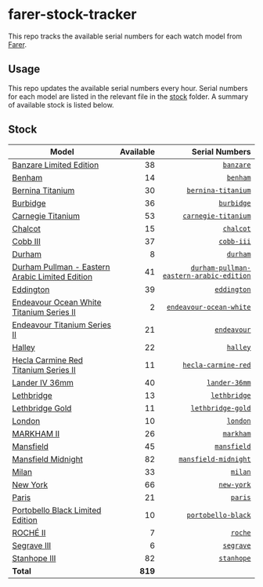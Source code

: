 # farer-stock-tracker

This repo tracks the available serial numbers for each watch model from [Farer](https://farer.com).

## Usage

This repo updates the available serial numbers every hour. Serial numbers for each model are listed in the relevant file in the [stock](./stock) folder. A summary of available stock is listed below.

## Stock

| Model | Available | Serial Numbers |
| ----- | --------: | -------------: |
| [Banzare Limited Edition](https://usd.farer.com/products/banzare) | 38 | [`banzare`](./stock/banzare) |
| [Benham](https://usd.farer.com/products/benham) | 14 | [`benham`](./stock/benham) |
| [Bernina Titanium](https://usd.farer.com/products/bernina-titanium) | 30 | [`bernina-titanium`](./stock/bernina-titanium) |
| [Burbidge](https://usd.farer.com/products/burbidge) | 36 | [`burbidge`](./stock/burbidge) |
| [Carnegie Titanium](https://usd.farer.com/products/carnegie-titanium) | 53 | [`carnegie-titanium`](./stock/carnegie-titanium) |
| [Chalcot](https://usd.farer.com/products/chalcot) | 15 | [`chalcot`](./stock/chalcot) |
| [Cobb III](https://usd.farer.com/products/cobb-iii) | 37 | [`cobb-iii`](./stock/cobb-iii) |
| [Durham](https://usd.farer.com/products/durham) | 8 | [`durham`](./stock/durham) |
| [Durham Pullman - Eastern Arabic Limited Edition](https://usd.farer.com/products/durham-pullman-eastern-arabic-edition) | 41 | [`durham-pullman-eastern-arabic-edition`](./stock/durham-pullman-eastern-arabic-edition) |
| [Eddington](https://usd.farer.com/products/eddington) | 39 | [`eddington`](./stock/eddington) |
| [Endeavour Ocean White Titanium Series II](https://usd.farer.com/products/endeavour-ocean-white) | 2 | [`endeavour-ocean-white`](./stock/endeavour-ocean-white) |
| [Endeavour Titanium Series II](https://usd.farer.com/products/endeavour) | 21 | [`endeavour`](./stock/endeavour) |
| [Halley](https://usd.farer.com/products/halley) | 22 | [`halley`](./stock/halley) |
| [Hecla Carmine Red Titanium Series II](https://usd.farer.com/products/hecla-carmine-red) | 11 | [`hecla-carmine-red`](./stock/hecla-carmine-red) |
| [Lander IV 36mm](https://usd.farer.com/products/lander-36mm) | 40 | [`lander-36mm`](./stock/lander-36mm) |
| [Lethbridge](https://usd.farer.com/products/lethbridge) | 13 | [`lethbridge`](./stock/lethbridge) |
| [Lethbridge Gold](https://usd.farer.com/products/lethbridge-gold) | 11 | [`lethbridge-gold`](./stock/lethbridge-gold) |
| [London](https://usd.farer.com/products/london) | 10 | [`london`](./stock/london) |
| [MARKHAM II](https://usd.farer.com/products/markham) | 26 | [`markham`](./stock/markham) |
| [Mansfield](https://usd.farer.com/products/mansfield) | 45 | [`mansfield`](./stock/mansfield) |
| [Mansfield Midnight](https://usd.farer.com/products/mansfield-midnight) | 82 | [`mansfield-midnight`](./stock/mansfield-midnight) |
| [Milan](https://usd.farer.com/products/milan) | 33 | [`milan`](./stock/milan) |
| [New York](https://usd.farer.com/products/new-york) | 66 | [`new-york`](./stock/new-york) |
| [Paris](https://usd.farer.com/products/paris) | 21 | [`paris`](./stock/paris) |
| [Portobello Black Limited Edition](https://usd.farer.com/products/portobello-black) | 10 | [`portobello-black`](./stock/portobello-black) |
| [ROCHÉ II](https://usd.farer.com/products/roche) | 7 | [`roche`](./stock/roche) |
| [Segrave III](https://usd.farer.com/products/segrave) | 6 | [`segrave`](./stock/segrave) |
| [Stanhope III](https://usd.farer.com/products/stanhope) | 82 | [`stanhope`](./stock/stanhope) |
| **Total** | **819** | |
